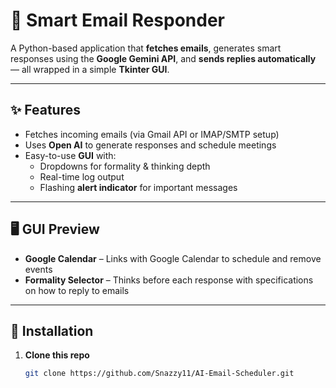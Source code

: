 # 📧 Smart Email Responder

A Python-based application that **fetches emails**, generates smart responses using the **Google Gemini API**, and **sends replies automatically** — all wrapped in a simple **Tkinter GUI**.

---

## ✨ Features
- Fetches incoming emails (via Gmail API or IMAP/SMTP setup)  
- Uses **Open AI** to generate responses and schedule meetings 
- Easy-to-use **GUI** with:
  - Dropdowns for formality & thinking depth  
  - Real-time log output  
  - Flashing **alert indicator** for important messages  

---

## 🖥️ GUI Preview
- **Google Calendar** – Links with Google Calendar to schedule and remove events 
- **Formality Selector** – Thinks before each response with specifications on how to reply to emails  


---

## 🔧 Installation

1. **Clone this repo**
   ```bash
   git clone https://github.com/Snazzy11/AI-Email-Scheduler.git
   
